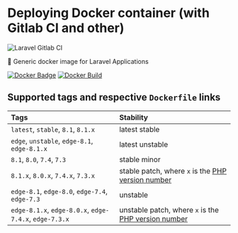 # Deploying Docker container (with Gitlab CI and other)

<img src="https://preview.dragon-code.pro/andrey-helldar/deploy-container.svg?brand=gitlab" alt="Laravel Gitlab CI"/>

🐳 Generic docker image for Laravel Applications

[![Docker Badge](https://img.shields.io/docker/pulls/helldar/laravel-gitlab-ci)](https://hub.docker.com/r/helldar/laravel-gitlab-ci/)
[![Docker Build](https://github.com/andrey-helldar/laravel-gitlab-ci/actions/workflows/build.yml/badge.svg)](https://github.com/andrey-helldar/laravel-gitlab-ci/actions/workflows/build.yml)

## Supported tags and respective `Dockerfile` links

| Tags | Stability |
|:---|:---|
| `latest`, `stable`, `8.1`, `8.1.x` | latest stable |
| `edge`, `unstable`, `edge-8.1`, `edge-8.1.x` | latest unstable |
| `8.1`, `8.0`, `7.4`, `7.3` | stable minor |
| `8.1.x`, `8.0.x`, `7.4.x`, `7.3.x` | stable patch, where `x` is the [PHP version number](https://www.php.net/downloads) |
| `edge-8.1`, `edge-8.0`, `edge-7.4`, `edge-7.3` | unstable |
| `edge-8.1.x`, `edge-8.0.x`, `edge-7.4.x`, `edge-7.3.x` | unstable patch, where `x` is the [PHP version number](https://www.php.net/downloads) |
